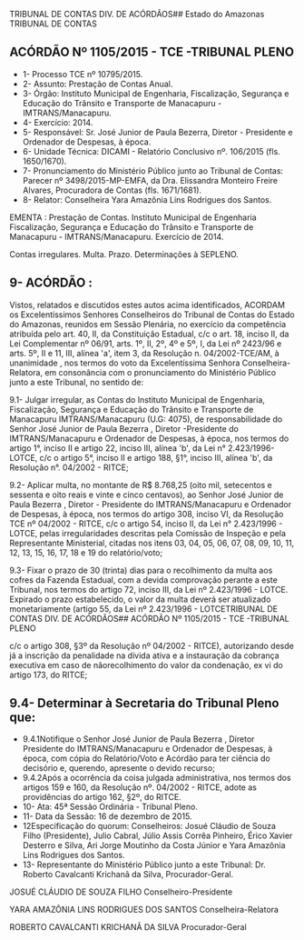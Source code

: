 TRIBUNAL DE CONTAS DIV. DE ACÓRDÃOS## Estado do Amazonas TRIBUNAL DE CONTAS

## ACÓRDÃO Nº 1105/2015 - TCE -TRIBUNAL PLENO

- 1- Processo TCE nº 10795/2015.
- 2- Assunto: Prestação de Contas Anual.
- 3-  Órgão: Instituto  Municipal  de  Engenharia,  Fiscalização,  Segurança  e  Educação  do Trânsito e Transporte de Manacapuru - IMTRANS/Manacapuru.
- 4- Exercício: 2014.
- 5- Responsável: Sr. José Junior de Paula Bezerra, Diretor - Presidente e Ordenador de Despesas, à época.
- 6- Unidade Técnica: DICAMI - Relatório Conclusivo nº. 106/2015 (fls. 1650/1670).
- 7-  Pronunciamento  do Ministério Público  junto  ao Tribunal  de Contas: Parecer  nº 3498/2015-MP-EMFA, da Dra. Elissandra Monteiro Freire Alvares, Procuradora de Contas (fls. 1671/1681).
- 8- Relator: Conselheira Yara Amazônia Lins Rodrigues dos Santos.

EMENTA : Prestação de Contas. Instituto Municipal de Engenharia Fiscalização, Segurança e Educação do Trânsito e Transporte de Manacapuru - IMTRANS/Manacapuru. Exercício de 2014.

Contas irregulares. Multa. Prazo. Determinações à SEPLENO.

## 9- ACÓRDÃO :

Vistos, relatados e discutidos estes autos acima identificados, ACORDAM os Excelentíssimos Senhores Conselheiros do Tribunal de Contas do Estado do Amazonas, reunidos em Sessão Plenária, no exercício da competência atribuída pelo art. 40,  II, da Constituição Estadual, c/c o art. 18, inciso II, da Lei Complementar nº 06/91, arts. 1º, II, 2º, 4º e 5º,  I,  da  Lei  nº  2423/96 e arts. 5º,  II e  11,  III,  alínea  'a',  item  3,  da  Resolução n. 04/2002-TCE/AM, à  unanimidade , nos  termos  do  voto  da  Excelentíssima  Senhora Conselheira-Relatora, em  consonância com  o  pronunciamento  do  Ministério  Público junto a este Tribunal, no sentido de:

9.1-  Julgar  irregular, as  Contas  do  Instituto Municipal  de  Engenharia, Fiscalização, Segurança  e  Educação  do  Trânsito  e  Transporte  de Manacapuru  IMTRANS/Manacapuru  (U.G:  4075),  de  responsabilidade  do  Senhor José  Junior  de Paula Bezerra , Diretor -Presidente do IMTRANS/Manacapuru  e  Ordenador de Despesas, à época, nos termos do artigo 1°, inciso II e artigo 22, inciso III, alínea 'b', da Lei n° 2.423/1996-LOTCE, c/c o artigo 5°, inciso II e artigo 188, §1°, inciso III, alínea 'b', da Resolução n°. 04/2002 - RITCE;

9.2-  Aplicar  multa, no  montante  de R$  8.768,25 (oito  mil,  setecentos  e sessenta e oito reais e vinte e cinco centavos), ao Senhor José Junior de Paula Bezerra , Diretor - Presidente do IMTRANS/Manacapuru e Ordenador de Despesas, à época, nos termos do artigo 308, inciso VI, da Resolução TCE nº 04/2002  - RITCE, c/c o artigo 54, inciso II, da Lei n° 2.423/1996 - LOTCE, pelas irregularidades descritas pela Comissão de Inspeção e pela Representante Ministerial, citadas nos itens 03, 04, 05, 06, 07, 08, 09, 10, 11, 12, 13, 15, 16, 17, 18 e 19 do relatório/voto;

9.3- Fixar o prazo de 30 (trinta) dias para o recolhimento da multa aos cofres da Fazenda Estadual, com a devida comprovação perante a este Tribunal, nos termos do artigo 72, inciso III, da Lei nº 2.423/1996 - LOTCE. Expirado o prazo estabelecido, o valor da multa deverá ser atualizado monetariamente (artigo 55, da Lei nº 2.423/1996 - LOTCETRIBUNAL DE CONTAS DIV. DE ACÓRDÃOS## ACÓRDÃO Nº 1105/2015 - TCE -TRIBUNAL PLENO

c/c o artigo 308, §3º da Resolução nº 04/2002 - RITCE), autorizando desde já a inscrição da penalidade na dívida  ativa e a  instauração da cobrança executiva em caso de nãorecolhimento do valor da condenação, ex vi do artigo 173, do RITCE;

## 9.4- Determinar à Secretaria do Tribunal Pleno que:

- 9.4.1Notifique  o  Senhor José  Junior  de  Paula  Bezerra ,  Diretor  Presidente  do  IMTRANS/Manacapuru  e  Ordenador  de  Despesas,  à época,  com  cópia  do  Relatório/Voto  e  Acórdão  para  ter  ciência  do decisório e, querendo, apresente o devido recurso;
- 9.4.2Após a ocorrência da coisa julgada administrativa, nos termos dos artigos  159  e  160,  da  Resolução  nº.  04/2002  -  RITCE,  adote  as providências do artigo 162, §2º, do RITCE.
- 10- Ata: 45ª Sessão Ordinária - Tribunal Pleno.
- 11- Data da Sessão: 16 de dezembro de 2015.
- 12Especificação do quorum: Conselheiros: Josué Cláudio de Souza Filho (Presidente), Julio Cabral, Júlio  Assis Corrêa Pinheiro, Érico Xavier Desterro e Silva, Ari Jorge Moutinho da Costa Júnior e Yara Amazônia Lins Rodrigues dos Santos.
- 13- Representante do Ministério Público junto a este Tribunal: Dr. Roberto Cavalcanti Krichanã da Silva, Procurador-Geral.

JOSUÉ CLÁUDIO DE SOUZA FILHO Conselheiro-Presidente

YARA AMAZÔNIA LINS RODRIGUES DOS SANTOS Conselheira-Relatora

ROBERTO CAVALCANTI KRICHANÃ DA SILVA Procurador-Geral